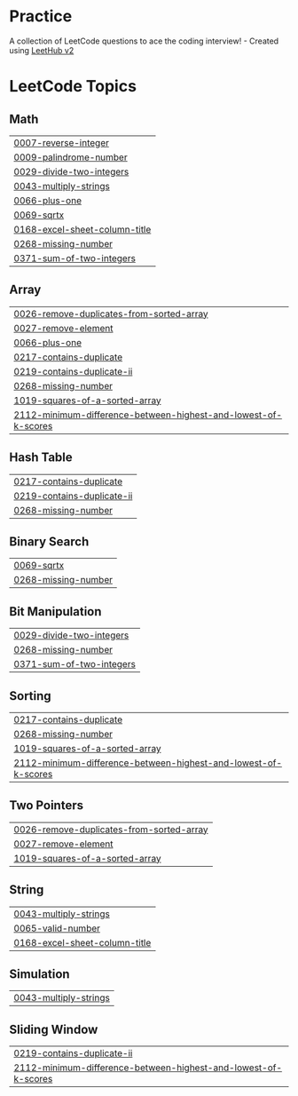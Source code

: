 # Practice
A collection of LeetCode questions to ace the coding interview! - Created using [LeetHub v2](https://github.com/arunbhardwaj/LeetHub-2.0)

<!---LeetCode Topics Start-->
# LeetCode Topics
## Math
|  |
| ------- |
| [0007-reverse-integer](https://github.com/3012shenba/Practice/tree/master/0007-reverse-integer) |
| [0009-palindrome-number](https://github.com/3012shenba/Practice/tree/master/0009-palindrome-number) |
| [0029-divide-two-integers](https://github.com/3012shenba/Practice/tree/master/0029-divide-two-integers) |
| [0043-multiply-strings](https://github.com/3012shenba/Practice/tree/master/0043-multiply-strings) |
| [0066-plus-one](https://github.com/3012shenba/Practice/tree/master/0066-plus-one) |
| [0069-sqrtx](https://github.com/3012shenba/Practice/tree/master/0069-sqrtx) |
| [0168-excel-sheet-column-title](https://github.com/3012shenba/Practice/tree/master/0168-excel-sheet-column-title) |
| [0268-missing-number](https://github.com/3012shenba/Practice/tree/master/0268-missing-number) |
| [0371-sum-of-two-integers](https://github.com/3012shenba/Practice/tree/master/0371-sum-of-two-integers) |
## Array
|  |
| ------- |
| [0026-remove-duplicates-from-sorted-array](https://github.com/3012shenba/Practice/tree/master/0026-remove-duplicates-from-sorted-array) |
| [0027-remove-element](https://github.com/3012shenba/Practice/tree/master/0027-remove-element) |
| [0066-plus-one](https://github.com/3012shenba/Practice/tree/master/0066-plus-one) |
| [0217-contains-duplicate](https://github.com/3012shenba/Practice/tree/master/0217-contains-duplicate) |
| [0219-contains-duplicate-ii](https://github.com/3012shenba/Practice/tree/master/0219-contains-duplicate-ii) |
| [0268-missing-number](https://github.com/3012shenba/Practice/tree/master/0268-missing-number) |
| [1019-squares-of-a-sorted-array](https://github.com/3012shenba/Practice/tree/master/1019-squares-of-a-sorted-array) |
| [2112-minimum-difference-between-highest-and-lowest-of-k-scores](https://github.com/3012shenba/Practice/tree/master/2112-minimum-difference-between-highest-and-lowest-of-k-scores) |
## Hash Table
|  |
| ------- |
| [0217-contains-duplicate](https://github.com/3012shenba/Practice/tree/master/0217-contains-duplicate) |
| [0219-contains-duplicate-ii](https://github.com/3012shenba/Practice/tree/master/0219-contains-duplicate-ii) |
| [0268-missing-number](https://github.com/3012shenba/Practice/tree/master/0268-missing-number) |
## Binary Search
|  |
| ------- |
| [0069-sqrtx](https://github.com/3012shenba/Practice/tree/master/0069-sqrtx) |
| [0268-missing-number](https://github.com/3012shenba/Practice/tree/master/0268-missing-number) |
## Bit Manipulation
|  |
| ------- |
| [0029-divide-two-integers](https://github.com/3012shenba/Practice/tree/master/0029-divide-two-integers) |
| [0268-missing-number](https://github.com/3012shenba/Practice/tree/master/0268-missing-number) |
| [0371-sum-of-two-integers](https://github.com/3012shenba/Practice/tree/master/0371-sum-of-two-integers) |
## Sorting
|  |
| ------- |
| [0217-contains-duplicate](https://github.com/3012shenba/Practice/tree/master/0217-contains-duplicate) |
| [0268-missing-number](https://github.com/3012shenba/Practice/tree/master/0268-missing-number) |
| [1019-squares-of-a-sorted-array](https://github.com/3012shenba/Practice/tree/master/1019-squares-of-a-sorted-array) |
| [2112-minimum-difference-between-highest-and-lowest-of-k-scores](https://github.com/3012shenba/Practice/tree/master/2112-minimum-difference-between-highest-and-lowest-of-k-scores) |
## Two Pointers
|  |
| ------- |
| [0026-remove-duplicates-from-sorted-array](https://github.com/3012shenba/Practice/tree/master/0026-remove-duplicates-from-sorted-array) |
| [0027-remove-element](https://github.com/3012shenba/Practice/tree/master/0027-remove-element) |
| [1019-squares-of-a-sorted-array](https://github.com/3012shenba/Practice/tree/master/1019-squares-of-a-sorted-array) |
## String
|  |
| ------- |
| [0043-multiply-strings](https://github.com/3012shenba/Practice/tree/master/0043-multiply-strings) |
| [0065-valid-number](https://github.com/3012shenba/Practice/tree/master/0065-valid-number) |
| [0168-excel-sheet-column-title](https://github.com/3012shenba/Practice/tree/master/0168-excel-sheet-column-title) |
## Simulation
|  |
| ------- |
| [0043-multiply-strings](https://github.com/3012shenba/Practice/tree/master/0043-multiply-strings) |
## Sliding Window
|  |
| ------- |
| [0219-contains-duplicate-ii](https://github.com/3012shenba/Practice/tree/master/0219-contains-duplicate-ii) |
| [2112-minimum-difference-between-highest-and-lowest-of-k-scores](https://github.com/3012shenba/Practice/tree/master/2112-minimum-difference-between-highest-and-lowest-of-k-scores) |
<!---LeetCode Topics End-->